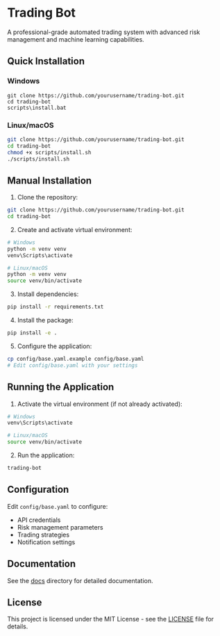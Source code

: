 # Trading Bot

A professional-grade automated trading system with advanced risk management and machine learning capabilities.

## Quick Installation

### Windows
```batch
git clone https://github.com/yourusername/trading-bot.git
cd trading-bot
scripts\install.bat
```

### Linux/macOS
```bash
git clone https://github.com/yourusername/trading-bot.git
cd trading-bot
chmod +x scripts/install.sh
./scripts/install.sh
```

## Manual Installation

1. Clone the repository:
```bash
git clone https://github.com/yourusername/trading-bot.git
cd trading-bot
```

2. Create and activate virtual environment:
```bash
# Windows
python -m venv venv
venv\Scripts\activate

# Linux/macOS
python -m venv venv
source venv/bin/activate
```

3. Install dependencies:
```bash
pip install -r requirements.txt
```

4. Install the package:
```bash
pip install -e .
```

5. Configure the application:
```bash
cp config/base.yaml.example config/base.yaml
# Edit config/base.yaml with your settings
```

## Running the Application

1. Activate the virtual environment (if not already activated):
```bash
# Windows
venv\Scripts\activate

# Linux/macOS
source venv/bin/activate
```

2. Run the application:
```bash
trading-bot
```

## Configuration

Edit `config/base.yaml` to configure:
- API credentials
- Risk management parameters
- Trading strategies
- Notification settings

## Documentation

See the [docs](docs/) directory for detailed documentation.

## License

This project is licensed under the MIT License - see the [LICENSE](LICENSE) file for details. 